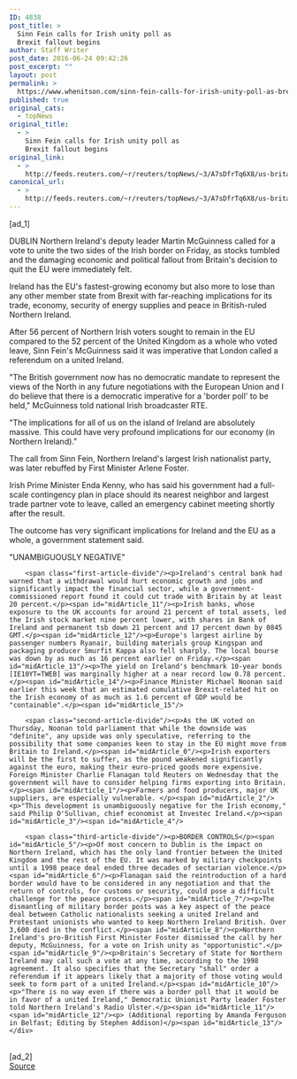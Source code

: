 ```yaml
---
ID: 4838
post_title: >
  Sinn Fein calls for Irish unity poll as
  Brexit fallout begins
author: Staff Writer
post_date: 2016-06-24 09:42:26
post_excerpt: ""
layout: post
permalink: >
  https://www.whenitson.com/sinn-fein-calls-for-irish-unity-poll-as-brexit-fallout-begins/
published: true
original_cats:
  - topNews
original_title:
  - >
    Sinn Fein calls for Irish unity poll as
    Brexit fallout begins
original_link:
  - >
    http://feeds.reuters.com/~r/reuters/topNews/~3/A7sDfrTq6X8/us-britain-eu-ireland-idUSKCN0ZA0NX
canonical_url:
  - >
    http://feeds.reuters.com/~r/reuters/topNews/~3/A7sDfrTq6X8/us-britain-eu-ireland-idUSKCN0ZA0NX
---
```

 [ad_1]
<br><div id="articleText">
<span id="midArticle_start"/>

<span id="midArticle_0"/><span class="focusParagraph" readability="5"><p><span class="articleLocation">DUBLIN</span> Northern Ireland's deputy leader Martin McGuinness called for a vote to unite the two sides of the Irish border on Friday, as stocks tumbled and the damaging economic and political fallout from Britain's decision to quit the EU were immediately felt.</p></span><span id="midArticle_1"/><p>Ireland has the EU's fastest-growing economy but also more to lose than any other member state from Brexit with far-reaching implications for its trade, economy, security of  energy supplies and peace in British-ruled Northern Ireland.</p><span id="midArticle_2"/><p>After 56 percent of Northern Irish voters sought to remain in the EU compared to the 52 percent of the United Kingdom as a whole who voted leave, Sinn Fein's McGuinness said it was imperative that London called a referendum on a united Ireland.</p><span id="midArticle_3"/><p>"The British government now has no democratic mandate to represent the views of the North in any future negotiations with the European Union and I do believe that there is a democratic imperative for a 'border poll' to be held," McGuinness told national Irish broadcaster RTE.</p><span id="midArticle_4"/><p>"The implications for all of us on the island of Ireland are absolutely massive. This could have very profound implications for our economy (in Northern Ireland)."</p><span id="midArticle_5"/><p>The call from Sinn Fein, Northern Ireland's largest Irish nationalist party, was later rebuffed by First Minister Arlene Foster.</p><span id="midArticle_6"/><p>Irish Prime Minister Enda Kenny, who has said his government had a full-scale contingency plan in place should its nearest neighbor and largest trade partner vote to leave, called an emergency cabinet meeting shortly after the result. </p><span id="midArticle_7"/><p>The outcome has very significant implications for Ireland and the EU as a whole, a government statement said.</p><span id="midArticle_8"/><span id="midArticle_9"/><p>"UNAMBIGUOUSLY NEGATIVE"    </p><span id="midArticle_10"/>
        
        <span class="first-article-divide"/><p>Ireland's central bank had warned that a withdrawal would hurt economic growth and jobs and significantly impact the financial sector, while a government-commissioned report found it could cut trade with Britain by at least 20 percent.</p><span id="midArticle_11"/><p>Irish banks, whose exposure to the UK accounts for around 21 percent of total assets, led the Irish stock market nine percent lower, with shares in Bank of Ireland and permanent tsb down 21 percent and 17 percent down by 0845 GMT.</p><span id="midArticle_12"/><p>Europe's largest airline by passenger numbers Ryanair, building materials group Kingspan and packaging producer Smurfit Kappa also fell sharply. The local bourse was down by as much as 16 percent earlier on Friday.</p><span id="midArticle_13"/><p>The yield on Ireland's benchmark 10-year bonds [IE10YT=TWEB] was marginally higher at a near record low 0.78 percent.</p><span id="midArticle_14"/><p>Finance Minister Michael Noonan said earlier this week that an estimated cumulative Brexit-related hit on the Irish economy of as much as 1.6 percent of GDP would be "containable".</p><span id="midArticle_15"/>
        
        <span class="second-article-divide"/><p>As the UK voted on Thursday, Noonan told parliament that while the downside was "definite", any upside was only speculative, referring to the possibility that some companies keen to stay in the EU might move from Britain to Ireland.</p><span id="midArticle_0"/><p>Irish exporters will be the first to suffer, as the pound weakened significantly against the euro, making their euro-priced goods more expensive. Foreign Minister Charlie Flanagan told Reuters on Wednesday that the government will have to consider helping firms exporting into Britain. </p><span id="midArticle_1"/><p>Farmers and food producers, major UK suppliers, are especially vulnerable. </p><span id="midArticle_2"/><p>"This development is unambiguously negative for the Irish economy," said Philip O'Sullivan, chief economist at Investec Ireland.</p><span id="midArticle_3"/><span id="midArticle_4"/>
        
        <span class="third-article-divide"/><p>BORDER CONTROLS</p><span id="midArticle_5"/><p>Of most concern to Dublin is the impact on Northern Ireland, which has the only land frontier between the United Kingdom and the rest of the EU. It was marked by military checkpoints until a 1998 peace deal ended three decades of sectarian violence.</p><span id="midArticle_6"/><p>Flanagan said the reintroduction of a hard border would have to be considered in any negotiation and that the return of controls, for customs or security, could pose a difficult challenge for the peace process.</p><span id="midArticle_7"/><p>The dismantling of military border posts was a key aspect of the peace deal between Catholic nationalists seeking a united Ireland and Protestant unionists who wanted to keep Northern Ireland British. Over 3,600 died in the conflict.</p><span id="midArticle_8"/><p>Northern Ireland's pro-British First Minister Foster dismissed the call by her deputy, McGuinness, for a vote on Irish unity as "opportunistic".</p><span id="midArticle_9"/><p>Britain's Secretary of State for Northern Ireland may call such a vote at any time, according to the 1998 agreement. It also specifies that the Secretary "shall" order a referendum if it appears likely that a majority of those voting would seek to form part of a united Ireland.</p><span id="midArticle_10"/><p>"There is no way even if there was a border poll that it would be in favor of a united Ireland," Democratic Unionist Party leader Foster told Northern Ireland's Radio Ulster.</p><span id="midArticle_11"/><span id="midArticle_12"/><p> (Additional reporting by Amanda Ferguson in Belfast; Editing by Stephen Addison)</p><span id="midArticle_13"/></div>
<br>[ad_2]
<br><a href="http://feeds.reuters.com/~r/reuters/topNews/~3/A7sDfrTq6X8/us-britain-eu-ireland-idUSKCN0ZA0NX">Source </a>